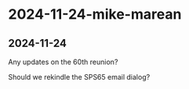 # 2024-11-24-mike-marean


## 2024-11-24

Any updates on the 60th reunion?

Should we rekindle the SPS65 email dialog?
